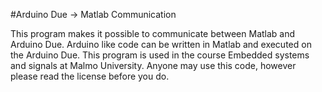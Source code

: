 #Arduino Due -> Matlab Communication

This program makes it possible to communicate between Matlab and Arduino Due. Arduino like code can be written in Matlab and executed on the Arduino Due.
This program is used in the course Embedded systems and signals at Malmo University.
Anyone may use this code, however please read the license before you do.